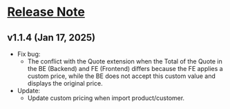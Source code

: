 # [Release Note](https://bsscommerce.com/magento-2-custom-pricing.html)

## v1.1.4 (Jan 17, 2025)
- Fix bug: 
  - The conflict with the Quote extension when the Total of the Quote in the BE (Backend) and FE (Frontend) differs because the FE applies a custom price, while the BE does not accept this custom value and displays the original price.
- Update:
  - Update custom pricing when import product/customer.